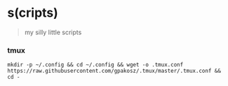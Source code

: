 # s(cripts)
> my silly little scripts

### tmux
```shell
mkdir -p ~/.config && cd ~/.config && wget -o .tmux.conf https://raw.githubusercontent.com/gpakosz/.tmux/master/.tmux.conf && cd -
```
